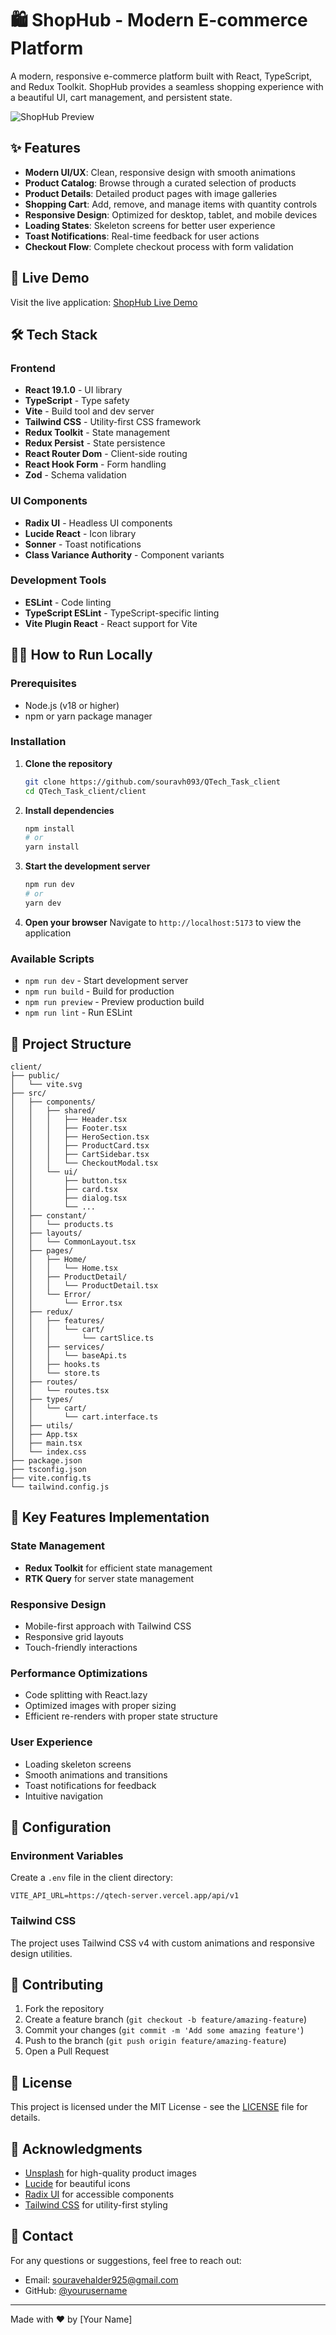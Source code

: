 # 🛍️ ShopHub - Modern E-commerce Platform

A modern, responsive e-commerce platform built with React, TypeScript, and Redux Toolkit. ShopHub provides a seamless shopping experience with a beautiful UI, cart management, and persistent state.

![ShopHub Preview](https://images.unsplash.com/photo-1441986300917-64674bd600d8?w=800&h=400&fit=crop&crop=center)

## ✨ Features

- **Modern UI/UX**: Clean, responsive design with smooth animations
- **Product Catalog**: Browse through a curated selection of products
- **Product Details**: Detailed product pages with image galleries
- **Shopping Cart**: Add, remove, and manage items with quantity controls
- **Responsive Design**: Optimized for desktop, tablet, and mobile devices
- **Loading States**: Skeleton screens for better user experience
- **Toast Notifications**: Real-time feedback for user actions
- **Checkout Flow**: Complete checkout process with form validation

## 🚀 Live Demo

Visit the live application: [ShopHub Live Demo](https://qtech-shop.vercel.app/)

## 🛠️ Tech Stack

### Frontend

- **React 19.1.0** - UI library
- **TypeScript** - Type safety
- **Vite** - Build tool and dev server
- **Tailwind CSS** - Utility-first CSS framework
- **Redux Toolkit** - State management
- **Redux Persist** - State persistence
- **React Router Dom** - Client-side routing
- **React Hook Form** - Form handling
- **Zod** - Schema validation

### UI Components

- **Radix UI** - Headless UI components
- **Lucide React** - Icon library
- **Sonner** - Toast notifications
- **Class Variance Authority** - Component variants

### Development Tools

- **ESLint** - Code linting
- **TypeScript ESLint** - TypeScript-specific linting
- **Vite Plugin React** - React support for Vite

## 🏃‍♂️ How to Run Locally

### Prerequisites

- Node.js (v18 or higher)
- npm or yarn package manager

### Installation

1. **Clone the repository**

   ```bash
   git clone https://github.com/souravh093/QTech_Task_client
   cd QTech_Task_client/client
   ```

2. **Install dependencies**

   ```bash
   npm install
   # or
   yarn install
   ```

3. **Start the development server**

   ```bash
   npm run dev
   # or
   yarn dev
   ```

4. **Open your browser**
   Navigate to `http://localhost:5173` to view the application

### Available Scripts

- `npm run dev` - Start development server
- `npm run build` - Build for production
- `npm run preview` - Preview production build
- `npm run lint` - Run ESLint

## 📁 Project Structure

```
client/
├── public/
│   └── vite.svg
├── src/
│   ├── components/
│   │   ├── shared/
│   │   │   ├── Header.tsx
│   │   │   ├── Footer.tsx
│   │   │   ├── HeroSection.tsx
│   │   │   ├── ProductCard.tsx
│   │   │   ├── CartSidebar.tsx
│   │   │   └── CheckoutModal.tsx
│   │   └── ui/
│   │       ├── button.tsx
│   │       ├── card.tsx
│   │       ├── dialog.tsx
│   │       └── ...
│   ├── constant/
│   │   └── products.ts
│   ├── layouts/
│   │   └── CommonLayout.tsx
│   ├── pages/
│   │   ├── Home/
│   │   │   └── Home.tsx
│   │   ├── ProductDetail/
│   │   │   └── ProductDetail.tsx
│   │   └── Error/
│   │       └── Error.tsx
│   ├── redux/
│   │   ├── features/
│   │   │   └── cart/
│   │   │       └── cartSlice.ts
│   │   ├── services/
│   │   │   └── baseApi.ts
│   │   ├── hooks.ts
│   │   └── store.ts
│   ├── routes/
│   │   └── routes.tsx
│   ├── types/
│   │   └── cart/
│   │       └── cart.interface.ts
│   ├── utils/
│   ├── App.tsx
│   ├── main.tsx
│   └── index.css
├── package.json
├── tsconfig.json
├── vite.config.ts
└── tailwind.config.js
```

## 🎨 Key Features Implementation

### State Management

- **Redux Toolkit** for efficient state management
- **RTK Query** for server state management

### Responsive Design

- Mobile-first approach with Tailwind CSS
- Responsive grid layouts
- Touch-friendly interactions

### Performance Optimizations

- Code splitting with React.lazy
- Optimized images with proper sizing
- Efficient re-renders with proper state structure

### User Experience

- Loading skeleton screens
- Smooth animations and transitions
- Toast notifications for feedback
- Intuitive navigation

## 🔧 Configuration

### Environment Variables

Create a `.env` file in the client directory:

```env
VITE_API_URL=https://qtech-server.vercel.app/api/v1
```

### Tailwind CSS

The project uses Tailwind CSS v4 with custom animations and responsive design utilities.

## 🤝 Contributing

1. Fork the repository
2. Create a feature branch (`git checkout -b feature/amazing-feature`)
3. Commit your changes (`git commit -m 'Add some amazing feature'`)
4. Push to the branch (`git push origin feature/amazing-feature`)
5. Open a Pull Request

## 📝 License

This project is licensed under the MIT License - see the [LICENSE](LICENSE) file for details.

## 🙏 Acknowledgments

- [Unsplash](https://unsplash.com/) for high-quality product images
- [Lucide](https://lucide.dev/) for beautiful icons
- [Radix UI](https://www.radix-ui.com/) for accessible components
- [Tailwind CSS](https://tailwindcss.com/) for utility-first styling

## 📧 Contact

For any questions or suggestions, feel free to reach out:

- Email: souravehalder925@gmail.com
- GitHub: [@yourusername](https://github.com/souravh093)

---

Made with ❤️ by [Your Name]
